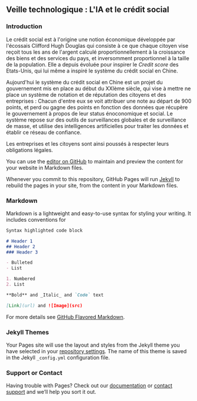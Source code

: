 ## Veille technologique : L'IA et le crédit social

### Introduction
Le crédit social est à l'origine une notion économique développée par l'écossais Clifford Hugh Douglas qui consiste à ce que chaque citoyen vise reçoit tous les ans de l'argent calculé proportionnellement à la croissance des biens et des services du pays, et inversomment proportionnel à la taille de la population. Elle a depuis évoluée pour inspirer le _Credit score_ des Etats-Unis, qui lui même a inspiré le système du crédit social en Chine.

Aujourd'hui le système du crédit social en Chine est un projet du gouvernement mis en place au début du XXIème siècle, qui vise à mettre ne place un système de notation et de réputation des citoyens et des entreprises : Chacun d'entre eux se voit attribuer une note au départ de 900 points, et perd ou gagne des points en fonction des données que récupère le gouvernement à propos de leur status énoconomique et social. Le système repose sur des outils de surveillances globales et de surveillance de masse, et utilise des intelligences artificielles pour traiter les données et établir ce réseau de confiance.

Les entreprises et les citoyens sont ainsi poussés à respecter leurs obligations légales.


You can use the [editor on GitHub](https://github.com/AugustinTT/veille/edit/main/README.md) to maintain and preview the content for your website in Markdown files.

Whenever you commit to this repository, GitHub Pages will run [Jekyll](https://jekyllrb.com/) to rebuild the pages in your site, from the content in your Markdown files.

### Markdown

Markdown is a lightweight and easy-to-use syntax for styling your writing. It includes conventions for

```markdown
Syntax highlighted code block

# Header 1
## Header 2
### Header 3

- Bulleted
- List

1. Numbered
2. List

**Bold** and _Italic_ and `Code` text

[Link](url) and ![Image](src)
```

For more details see [GitHub Flavored Markdown](https://guides.github.com/features/mastering-markdown/).

### Jekyll Themes

Your Pages site will use the layout and styles from the Jekyll theme you have selected in your [repository settings](https://github.com/AugustinTT/veille/settings). The name of this theme is saved in the Jekyll `_config.yml` configuration file.

### Support or Contact

Having trouble with Pages? Check out our [documentation](https://docs.github.com/categories/github-pages-basics/) or [contact support](https://support.github.com/contact) and we’ll help you sort it out.
